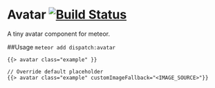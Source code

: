 Avatar [![Build Status](https://travis-ci.org/DispatchMe/meteor-avatar.svg?branch=master)](https://travis-ci.org/DispatchMe/meteor-avatar)
==============

A tiny avatar component for meteor.

##Usage
`meteor add dispatch:avatar`

```
{{> avatar class="example" }}

// Override default placeholder
{{> avatar class="example" customImageFallback="<IMAGE_SOURCE>"}}
```
